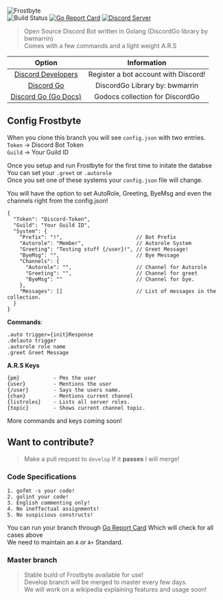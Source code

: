 ![Frostbyte](https://xtclabs.net/img/byte-logo.png)  
![Build Status](https://api.travis-ci.org/proxikal/Frostbyte.svg?branch=master) [![Go Report Card](https://goreportcard.com/badge/github.com/proxikal/Frostbyte)](https://goreportcard.com/report/github.com/proxikal/Frostbyte) [![Discord Server](https://img.shields.io/badge/discord-xTech%20Labs-blue.svg)](https://discord.gg/9PRs6xH)
> Open Source Discord Bot written in Golang (DiscordGo library by bwmarrin)  
Comes with a few commands and a light weight A.R.S  
  
| Option | Information |
|:--: | :--: |
| [Discord Developers](https://discordapp.com/developers/applications/me) | Register a bot account with Discord! |
| [Discord Go](https://github.com/bwmarrin/discordgo) | DiscordGo Library by: bwmarrin |
| [Discord Go (Go Docs)](https://godoc.org/github.com/bwmarrin/discordgo) | Godocs collection for DiscordGo |
  
## Config Frostbyte
When you clone this branch you will see `config.json` with two entries.  
`Token` -> Discord Bot Token  
`Guild` -> Your Guild ID
  
Once you setup and run Frostbyte for the first time to initate the databse  
You can set your `.greet` or `.autorole`  
Once you set one of these systems your `config.json` file will change.
  
You will have the option to set AutoRole, Greeting, ByeMsg and even the channels right from the config.json!  

```
{
  "Token": "Discord-Token",
  "Guild": "Your Guild ID",
  "System": {
    "Prefix": "!",                        // Bot Prefix
    "Autorole": "Member",                 // Autorole System
    "Greeting": "Testing stuff {/user}!", // Greet Message!
    "ByeMsg": "",                         // Bye Message
    "Channels": {
      "Autorole": "",                     // Channel for Autorole
      "Greeting": "",                     // Channel for greet
      "ByeMsg": ""                        // Channel for bye.
    },
    "Messages": []                        // List of messages in the collection.
  }
}
```
    
**Commands**:
```
.auto trigger={init}Response
.delauto trigger
.autorole role name
.greet Greet Message
```
  
**A.R.S Keys**
```
{pm}           - Pms the user
{user}         - Mentions the user
{/user}        - Says the users name.
{chan}         - Mentions current channel
{listroles}    - Lists all server roles.
{topic}        - Shows current channel topic.
```
More commands and keys coming soon!
  
## Want to contribute?
> Make a pull request to `develop` If it **passes** I will merge!
  
### Code Specifications
  
```
1. gofmt -s your code!
2. golint your code!
3. English commenting only!
4. No ineffectual assignments!
5. No suspicious constructs!
```
You can run your branch through [Go Report Card](https://goreportcard.com) Which will check for all cases above  
We need to maintain an `A` or `A+` Standard.  
  
### Master branch
> Stable build of Frostbyte available for use!  
Develop branch will be merged to master every few days.  
We will work on a wikipedia explaining features and usage soon!
  
